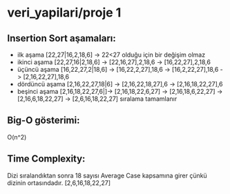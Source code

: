 # veri_yapilari/proje 1
## Insertion Sort aşamaları:
- ilk aşama      [22,27|16,2,18,6] -> 22<27 olduğu için bir değişim olmaz
- ikinci aşama   [22,27,16|2,18,6] -> [22,16,27],2,18,6 -> [16,22,27],2,18,6 
- üçüncü aşama   [16,22,27,2|18,6] -> [16,22,2,27],18,6 -> [16,2,22,27],18,6 -> [2,16,22,27],18,6
- dördüncü aşama [2,16,22,27,18|6] -> [2,16,22,18,27],6 -> [2,16,18,22,27],6 
- beşinci aşama  [2,16,18,22,27,6|]-> [2,16,18,22,6,27] -> [2,16,18,6,22,27] -> [2,16,6,18,22,27] -> [2,6,16,18,22,27] sıralama tamamlanır
## Big-O gösterimi:

O(n^2)

## Time Complexity:

Dizi sıralandıktan sonra 18 sayısı Average Case kapsamına girer çünkü dizinin ortasındadır. [2,6,16,18,22,27]
